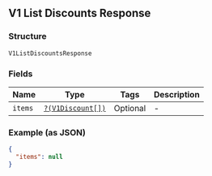 ## V1 List Discounts Response

### Structure

`V1ListDiscountsResponse`

### Fields

| Name | Type | Tags | Description |
|  --- | --- | --- | --- |
| `items` | [`?(V1Discount[])`](/doc/models/v1-discount.md) | Optional | -  |

### Example (as JSON)

```json
{
  "items": null
}
```

